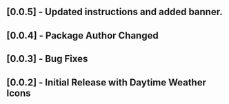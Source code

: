 ## [0.0.5] - Updated instructions and added banner.
## [0.0.4] - Package Author Changed
## [0.0.3] - Bug Fixes
## [0.0.2] - Initial Release with Daytime Weather Icons